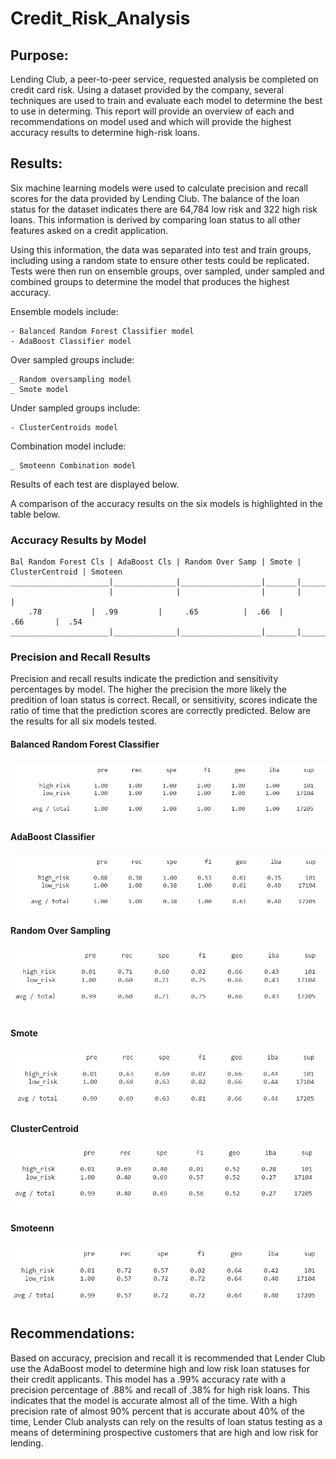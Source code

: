 # Credit_Risk_Analysis

## Purpose:
Lending Club, a peer-to-peer service, requested analysis be completed on credit card risk. Using a dataset provided by the company, several techniques are used to train and evaluate each model to determine the best to use in determing. This report will provide an overview of each and recommendations on model used and which will provide the highest accuracy results to determine high-risk loans. 

## Results: 
Six machine learning models were used to calculate precision and recall scores for the data provided by Lending Club. The balance of the loan status for the dataset indicates there are 64,784 low risk and 322 high risk loans. This information is derived by comparing loan status to all other features asked on a credit application. 

Using this information, the data was separated into test and train groups, including using a random state to ensure other tests could be  replicated. Tests were then run on ensemble groups, over sampled, under sampled and combined groups to determine the model that produces the highest accuracy. 

Ensemble models include:  

	- Balanced Random Forest Classifier model 
	- AdaBoost Classifier model 

Over sampled groups include:

	_ Random oversampling model
	_ Smote model

Under sampled groups include: 

	- ClusterCentroids model

Combination model include:  

	_ Smoteenn Combination model 

Results of each test are displayed below. 


A comparison of the accuracy results on the six models is highlighted in the table below. 

### Accuracy Results by Model
	Bal Random Forest Cls | AdaBoost Cls | Random Over Samp | Smote | ClusterCentroid | Smoteen
	______________________|______________|__________________|_______|_________________|________
	                      |              |                  |       |                 |
		.78           |	 .99         |     .65	        |  .66  |       .66       |  .54
	______________________|______________|__________________|_______|_________________|________


### Precision and Recall Results
Precision and recall results indicate the prediction and sensitivity percentages by model. The higher the precision the more likely the predition of loan status is correct. Recall, or sensitivity, scores indicate the ratio of time that the prediction scores are correctly predicted. Below are the results for all six models tested. 


#### Balanced Random Forest Classifier 
![Balanced_Random_Forest_Classifier](https://github.com/KathleenYager/Credit_Risk_Analysis/blob/main/Resources/Balanced_Random_Forest_Classifier.png) 


#### AdaBoost Classifier
![AdaBoost_Classifier](https://github.com/KathleenYager/Credit_Risk_Analysis/blob/main/Resources/AdaBoost_Classifier.png) 


#### Random Over Sampling
![Random_Sampler_Classifier](https://github.com/KathleenYager/Credit_Risk_Analysis/blob/main/Resources/Random_Sampler_Classifier.png) 


#### Smote 
![Smote_Classifier](https://github.com/KathleenYager/Credit_Risk_Analysis/blob/main/Resources/Smote_Classifier.png) 


#### ClusterCentroid
![Cluster_Centroid_Classifier](https://github.com/KathleenYager/Credit_Risk_Analysis/blob/main/Resources/Cluster_Centroid_Classifier.png) 


#### Smoteenn
![Smoteenn_Classifier](https://github.com/KathleenYager/Credit_Risk_Analysis/blob/main/Resources/Smoteen_Classifier.png) 


## Recommendations: 
Based on accuracy, precision and recall it is recommended that Lender Club use the AdaBoost model to determine high and low risk loan statuses for their credit applicants. This model has a .99% accuracy rate with a precision percentage of .88% and recall of .38% for high risk loans. This indicates that the model is accurate almost all of the time. With a high precision rate of almost 90% percent that is accurate about 40% of the time, Lender Club analysts can rely on the results of loan status testing as a means of determining prospective customers that are high and low risk for lending. 

	




	
	


